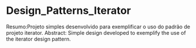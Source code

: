 # Design_Patterns_Iterator
Resumo:Projeto simples desenvolvido para exemplificar o uso do padrão de projeto iterator.
Abstract: Simple design developed to exemplify the use of the iterator design pattern.

